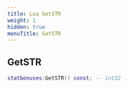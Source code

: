 ```yaml
---
title: Lua GetSTR
weight: 1
hidden: true
menuTitle: GetSTR
---
```

## GetSTR
```lua
statbonuses:GetSTR() const; -- int32
```